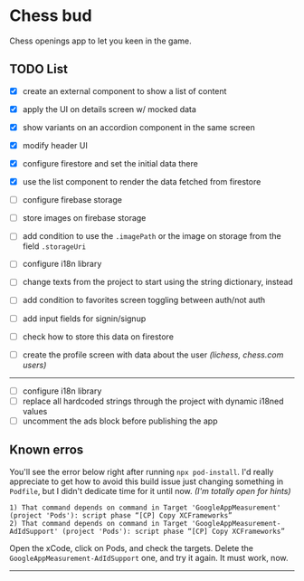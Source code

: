 # Chess bud

Chess openings app to let you keen in the game.

## TODO List

- [x] create an external component to show a list of content
- [x] apply the UI on details screen w/ mocked data
- [x] show variants on an accordion component in the same screen
- [x] modify header UI
- [x] configure firestore and set the initial data there
- [x] use the list component to render the data fetched from firestore
- [ ] configure firebase storage
- [ ] store images on firebase storage
- [ ] add condition to use the `.imagePath` or the image on storage from the field `.storageUri`

- [ ] configure i18n library
- [ ] change texts from the project to start using the string dictionary, instead
- [ ] add condition to favorites screen toggling between auth/not auth
- [ ] add input fields for signin/signup
- [ ] check how to store this data on firestore
- [ ] create the profile screen with data about the user _(lichess, chess.com users)_

---

- [ ] configure i18n library
- [ ] replace all hardcoded strings through the project with dynamic i18ned values
- [ ] uncomment the ads block before publishing the app

## Known erros

You'll see the error below right after running `npx pod-install`. I'd really appreciate to get how to avoid this build issue just changing something in `Podfile`, but I didn't dedicate time for it until now. _(I'm totally open for hints)_

```shell
1) That command depends on command in Target 'GoogleAppMeasurement' (project 'Pods'): script phase “[CP] Copy XCFrameworks”
2) That command depends on command in Target 'GoogleAppMeasurement-AdIdSupport' (project 'Pods'): script phase “[CP] Copy XCFrameworks”
```

Open the xCode, click on Pods, and check the targets. Delete the `GoogleAppMeasurement-AdIdSupport` one, and try it again. It must work, now.

---
